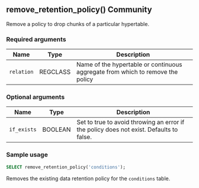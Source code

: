 ## remove_retention_policy() <tag type="community">Community</tag> 
Remove a policy to drop chunks of a particular hypertable.

### Required arguments

|Name|Type|Description|
|---|---|---|
| `relation` | REGCLASS | Name of the hypertable or continuous aggregate from which to remove the policy |

### Optional arguments

|Name|Type|Description|
|---|---|---|
| `if_exists` | BOOLEAN |  Set to true to avoid throwing an error if the policy does not exist. Defaults to false.|


### Sample usage 

```sql
SELECT remove_retention_policy('conditions');
```

Removes the existing data retention policy for the `conditions` table.

